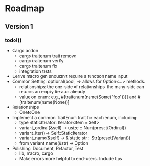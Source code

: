 Roadmap
=======

Version 1
---------

### todo!()

- Cargo addon
  + cargo traitenum trait remove
  + cargo traitenum verify 
  + cargo traitenum fix
  + integration tests
- Derive macro gen shouldn't require a function name input
- Common Setting: optional(bool) => allows for Option<...> methods.
  + relationships: the one-side of relationships. the many-side can returns an empty iterator already
  + value on enum: e.g., #[traitenum(name(Some("foo")))] and #[traitenum(name(None))]
- Relationships
  + OnetoOne
- Implement a common TraitEnum trait for each enum, including:
  + type StaticIterator: Iterator<Item = Self>
  + variant_ordinal(&self) -> usize :: Num(preset(Ordinal))
  + variant_iter() -> Self::StaticIterator
  + variant_name(&self) -> &'static str :: Str(preset(Variant))
  + from_variant_name(&str) -> Option<Self>
- Polishing: Document, Refactor, Test
  + lib, macro, cargo
  + Make errors more helpful to end-users. Include tips 
